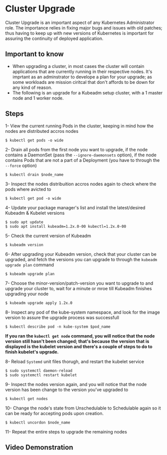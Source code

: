 # Cluster Upgrade #
Cluster Upgrade is an important aspect of any Kubernetes Administrator role. The importance relies in fixing major bugs and issues with old patches; thus having to keep up with new versions of Kubernetes is important for assuring the continuity of deployed application.
  
## Important to know
- When upgrading a cluster, in most cases the cluster will contain applications that are currently running in their respective nodes. It's imprtant as an adminstrator to develope a plan for your upgrade; as some workloads are mission ciritcal that don't affords to be down for any kind of reason.
- The following is an upgrade for a Kubeadm setup cluster, with a 1 master node and 1 worker node.

## Steps
1- View the current running Pods in the cluster, keeping in mind how the nodes are distributed accros nodes
  ```
  $ kubectl get pods -o wide
  ```

2- Drain all pods from the first node you want to upgrade, if the node contains a DaemonSet (pass the ```--ignore-daemonsets``` option), if the node contains Pods that are not a part of a Deployment (you have to through the ```--force``` option)
  ```
  $ kubectl drain $node_name
  ```

3- Inspect the nodes distribuition accros nodes again to check where the pods where avicted to
  ```
  $ kubectl get pod -o wide
  ```

4- Update your package manager's list and install the latest/desired Kubeadm & Kubelet versions
  ```
  $ sudo apt update
  $ sudo apt install kubeadm=1.2x.0-00 kubectl=1.2x.0-00
  ```

5- Check the current version of Kubeadm 
  ```
  $ kubeadm version
  ```

6- After upgrading your Kubeadm version, check that your cluster can be upgraded, and fetch the versions you can upgrade to through the ```kubeadm upgrade plan``` command
  ```
  $ kubeadm upgrade plan
  ```

7- Choose the minor-version/patch-version you want to upgrade to and upgrade your cluster to, wait for a minute or mroe till Kubeadm finishes upgrading your node
  ```
  $ kubeadm upgrade apply 1.2x.0
  ```

8- Inspect any pod of the kube-system namespace, and look for the image version to assure the upgrade process was successfull
  ```
  $ kubectl describe pod -n kube-system $pod_name
  ```

**If you ran the ``` kubectl get node ``` command, you will notice that the node version still hasn't been changed; that's because the version that is displayed is the kubelet version and there's a couple of steps to do to finish kubelet's upgrade.**

8- Reload ``` Systemd ``` unit files thorugh, and restart the kubelet service
  ```
  $ sudo systemctl daemon-reload
  $ sudo systemctl restart kubelet
  ```

9- Inspect the nodes version again, and you will notice that the node version has been change to the version you've upgraded to
  ```
  $ kubectl get nodes
  ```
10- Change the node's state from Unschedulable to Schedulable again so it can be ready for accepting pods upon creation.
  ```
  $ kubectl uncordon $node_name
  ```
11- Repeat the entire steps to upgrade the remaining nodes

## Video Demonstration

